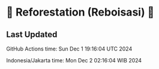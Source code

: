 
# 🌳 Reforestation (Reboisasi) 🌲

## Last Updated

GitHub Actions time: Sun Dec  1 19:16:04 UTC 2024

Indonesia/Jakarta time: Mon Dec  2 02:16:04 WIB 2024
